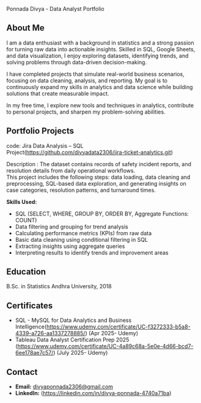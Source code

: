 Ponnada Divya - Data Analyst Portfolio

## About Me
I am a data enthusiast with a background in statistics and a strong passion for turning raw data into actionable insights. Skilled in SQL, Google Sheets, and data visualization, I enjoy exploring datasets, identifying trends, and solving problems through data-driven decision-making.

I have completed projects that simulate real-world business scenarios, focusing on data cleaning, analysis, and reporting. My goal is to continuously expand my skills in analytics and data science while building solutions that create measurable impact.

In my free time, I explore new tools and techniques in analytics, contribute to personal projects, and sharpen my problem-solving abilities.

## Portfolio Projects
code: Jira Data Analysis – SQL Project(https://github.com/divyadata2306/jira-ticket-analytics.git)

Description : The dataset contains records of safety incident reports, and resolution details from daily operational workflows.  
This project includes the following steps: data loading, data cleaning and preprocessing, SQL-based data exploration, and generating insights on case categories, resolution patterns, and turnaround times.

**Skills Used:**
- SQL (SELECT, WHERE, GROUP BY, ORDER BY, Aggregate Functions: COUNT)
- Data filtering and grouping for trend analysis
- Calculating performance metrics (KPIs) from raw data
- Basic data cleaning using conditional filtering in SQL
- Extracting insights using aggregate queries
- Interpreting results to identify trends and improvement areas

## Education
 B.Sc. in Statistics  Andhra University, 2018

## Certificates

- SQL - MySQL for Data Analytics and Business Intelligence(https://www.udemy.com/certificate/UC-f3272333-b5a8-4339-a726-aa1337278885/) (Apr 2025- Udemy)
- Tableau Data Analyst Certification Prep 2025 (https://www.udemy.com/certificate/UC-4a89c68a-5e0e-4d66-bcd7-6ee178ae7c57/) (July 2025- Udemy)

## Contact
- **Email:** divyaponnada2306@gmail.com
- **LinkedIn:** (https://linkedin.com/in/divya-ponnada-4740a71ba)
